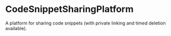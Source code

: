# CodeSnippetSharingPlatform

A platform for sharing code snippets (with private linking and timed deletion available).
